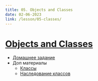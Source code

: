 ```yaml
---
title: 05. Objects and Classes
date: 02-06-2023
link: /lesson/05-classes/
---
```


# [Objects and Classes](/lesson/05-classes)

- [Домашнее задание](/lesson/05-classes/home)
- Доп материалы
  - [Классы](https://learn.javascript.ru/class)
  - [Наследование классов](https://learn.javascript.ru/class-inheritance)
